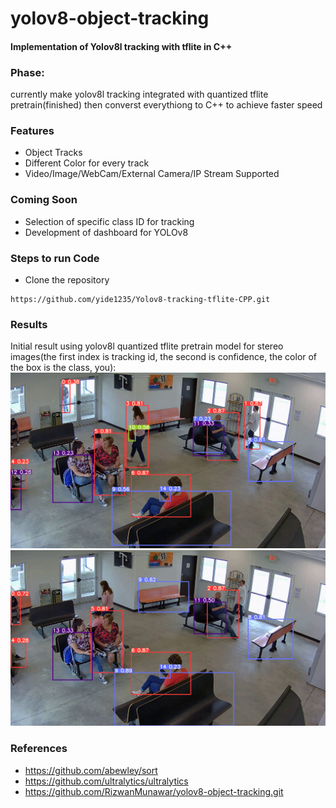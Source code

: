 # yolov8-object-tracking
#### Implementation of Yolov8l tracking with tflite in C++


### Phase:
currently make yolov8l tracking integrated with quantized tflite pretrain(finished)
then converst everythiong to C++ to achieve faster speed

### Features
- Object Tracks
- Different Color for every track
- Video/Image/WebCam/External Camera/IP Stream Supported

### Coming Soon
- Selection of specific class ID for tracking
- Development of dashboard for YOLOv8

### Steps to run Code

- Clone the repository
```
https://github.com/yide1235/Yolov8-tracking-tflite-CPP.git
```

### Results
Initial result using yolov8l quantized tflite pretrain model for stereo images(the first index is tracking id, the second is confidence, the color of the box is the class, you):
![](./assets/1.png)
![](./assets/2.png)


### References
- https://github.com/abewley/sort
- https://github.com/ultralytics/ultralytics
- https://github.com/RizwanMunawar/yolov8-object-tracking.git
